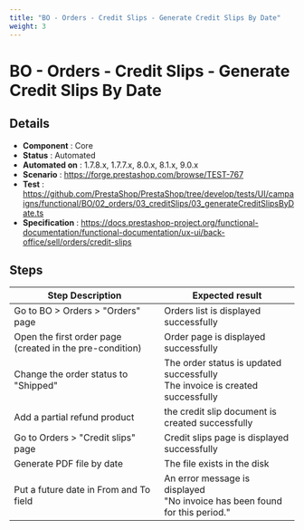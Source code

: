 ```yaml
---
title: "BO - Orders - Credit Slips - Generate Credit Slips By Date"
weight: 3
---
```


# BO - Orders - Credit Slips - Generate Credit Slips By Date
## Details
* **Component** : Core
* **Status** : Automated
* **Automated on** : 1.7.8.x, 1.7.7.x, 8.0.x, 8.1.x, 9.0.x
* **Scenario** : https://forge.prestashop.com/browse/TEST-767
* **Test** : https://github.com/PrestaShop/PrestaShop/tree/develop/tests/UI/campaigns/functional/BO/02_orders/03_creditSlips/03_generateCreditSlipsByDate.ts
* **Specification** : https://docs.prestashop-project.org/functional-documentation/functional-documentation/ux-ui/back-office/sell/orders/credit-slips

## Steps
| Step Description | Expected result |
| ----- | ----- |
| Go to BO > Orders > "Orders" page | Orders list is displayed successfully |
| Open the first order page (created in the pre-condition) | Order page is displayed successfully |
| Change the order status to "Shipped" | The order status is updated successfully<br>The invoice is created successfully |
| Add a partial refund product | the credit slip document is created successfully |
| Go to Orders > "Credit slips" page | Credit slips page is displayed successfully |
| Generate PDF file by date | The file exists in the disk |
| Put a future date in From and To field | An error message is displayed<br>"No invoice has been found for this period." |
